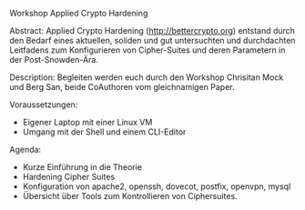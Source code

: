 Workshop Applied Crypto Hardening

Abstract: 
Applied Crypto Hardening (http://bettercrypto.org) entstand durch den Bedarf eines aktuellen, soliden und gut untersuchten und durchdachten Leitfadens zum Konfigurieren von Cipher-Suites und deren Parametern in der Post-Snowden-Ära.

Description:
Begleiten werden euch durch den Workshop Chrisitan Mock und Berg San, beide CoAuthoren vom gleichnamigen Paper.

Voraussetzungen:
- Eigener Laptop mit einer Linux VM 
- Umgang mit der Shell und einem CLI-Editor 

Agenda: 
- Kurze Einführung in die Theorie
- Hardening Cipher Suites
- Konfiguration von apache2, openssh, dovecot, postfix, openvpn, mysql
- Übersicht über Tools zum Kontrollieren von Ciphersuites. 

